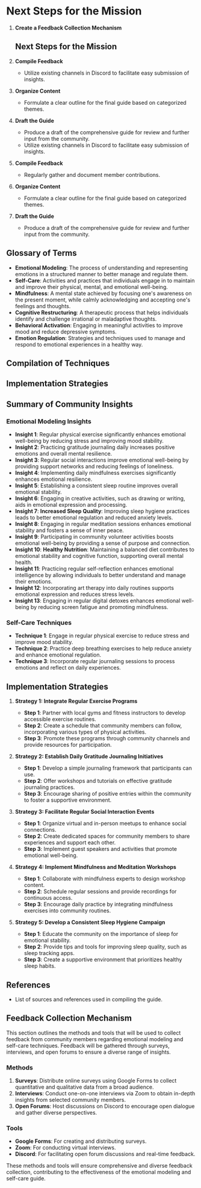 

# Next Steps for the Mission

1. **Create a Feedback Collection Mechanism**
   ## Next Steps for the Mission

1. **Compile Feedback**
   - Utilize existing channels in Discord to facilitate easy submission of insights.

2. **Organize Content**
   - Formulate a clear outline for the final guide based on categorized themes.

3. **Draft the Guide**
   - Produce a draft of the comprehensive guide for review and further input from the community.
   - Utilize existing channels in Discord to facilitate easy submission of insights.

2. **Compile Feedback**
   - Regularly gather and document member contributions.

3. **Organize Content**
   - Formulate a clear outline for the final guide based on categorized themes.

4. **Draft the Guide**
   - Produce a draft of the comprehensive guide for review and further input from the community.

## Glossary of Terms
- **Emotional Modeling**: The process of understanding and representing emotions in a structured manner to better manage and regulate them.
- **Self-Care**: Activities and practices that individuals engage in to maintain and improve their physical, mental, and emotional well-being.
- **Mindfulness**: A mental state achieved by focusing one's awareness on the present moment, while calmly acknowledging and accepting one's feelings and thoughts.
- **Cognitive Restructuring**: A therapeutic process that helps individuals identify and challenge irrational or maladaptive thoughts.
- **Behavioral Activation**: Engaging in meaningful activities to improve mood and reduce depressive symptoms.
- **Emotion Regulation**: Strategies and techniques used to manage and respond to emotional experiences in a healthy way.

## Compilation of Techniques

## Implementation Strategies

## Summary of Community Insights

### Emotional Modeling Insights
- **Insight 1**: Regular physical exercise significantly enhances emotional well-being by reducing stress and improving mood stability.
- **Insight 2**: Practicing gratitude journaling daily increases positive emotions and overall mental resilience.
- **Insight 3**: Regular social interactions improve emotional well-being by providing support networks and reducing feelings of loneliness.
- **Insight 4**: Implementing daily mindfulness exercises significantly enhances emotional resilience.
- **Insight 5**: Establishing a consistent sleep routine improves overall emotional stability.
- **Insight 6**: Engaging in creative activities, such as drawing or writing, aids in emotional expression and processing.
- **Insight 7**: **Increased Sleep Quality**: Improving sleep hygiene practices leads to better emotional regulation and reduced anxiety levels.
- **Insight 8**: Engaging in regular meditation sessions enhances emotional stability and fosters a sense of inner peace.
- **Insight 9**: Participating in community volunteer activities boosts emotional well-being by providing a sense of purpose and connection.
- **Insight 10**: **Healthy Nutrition**: Maintaining a balanced diet contributes to emotional stability and cognitive function, supporting overall mental health.
- **Insight 11**: Practicing regular self-reflection enhances emotional intelligence by allowing individuals to better understand and manage their emotions.
- **Insight 12**: Incorporating art therapy into daily routines supports emotional expression and reduces stress levels.
- **Insight 13**: Engaging in regular digital detoxes enhances emotional well-being by reducing screen fatigue and promoting mindfulness.

### Self-Care Techniques
- **Technique 1**: Engage in regular physical exercise to reduce stress and improve mood stability.
- **Technique 2**: Practice deep breathing exercises to help reduce anxiety and enhance emotional regulation.
- **Technique 3**: Incorporate regular journaling sessions to process emotions and reflect on daily experiences.

## Implementation Strategies

1. **Strategy 1: Integrate Regular Exercise Programs**
   - **Step 1**: Partner with local gyms and fitness instructors to develop accessible exercise routines.
   - **Step 2**: Create a schedule that community members can follow, incorporating various types of physical activities.
   - **Step 3**: Promote these programs through community channels and provide resources for participation.

2. **Strategy 2: Establish Daily Gratitude Journaling Initiatives**
   - **Step 1**: Develop a simple journaling framework that participants can use.
   - **Step 2**: Offer workshops and tutorials on effective gratitude journaling practices.
   - **Step 3**: Encourage sharing of positive entries within the community to foster a supportive environment.

3. **Strategy 3: Facilitate Regular Social Interaction Events**
   - **Step 1**: Organize virtual and in-person meetups to enhance social connections.
   - **Step 2**: Create dedicated spaces for community members to share experiences and support each other.
   - **Step 3**: Implement guest speakers and activities that promote emotional well-being.

4. **Strategy 4: Implement Mindfulness and Meditation Workshops**
   - **Step 1**: Collaborate with mindfulness experts to design workshop content.
   - **Step 2**: Schedule regular sessions and provide recordings for continuous access.
   - **Step 3**: Encourage daily practice by integrating mindfulness exercises into community routines.

5. **Strategy 5: Develop a Consistent Sleep Hygiene Campaign**
   - **Step 1**: Educate the community on the importance of sleep for emotional stability.
   - **Step 2**: Provide tips and tools for improving sleep quality, such as sleep tracking apps.
   - **Step 3**: Create a supportive environment that prioritizes healthy sleep habits.

## References
- List of sources and references used in compiling the guide.

## Feedback Collection Mechanism

This section outlines the methods and tools that will be used to collect feedback from community members regarding emotional modeling and self-care techniques. Feedback will be gathered through surveys, interviews, and open forums to ensure a diverse range of insights.

### Methods

1. **Surveys**: Distribute online surveys using Google Forms to collect quantitative and qualitative data from a broad audience.
2. **Interviews**: Conduct one-on-one interviews via Zoom to obtain in-depth insights from selected community members.
3. **Open Forums**: Host discussions on Discord to encourage open dialogue and gather diverse perspectives.

### Tools

- **Google Forms**: For creating and distributing surveys.
- **Zoom**: For conducting virtual interviews.
- **Discord**: For facilitating open forum discussions and real-time feedback.

These methods and tools will ensure comprehensive and diverse feedback collection, contributing to the effectiveness of the emotional modeling and self-care guide.